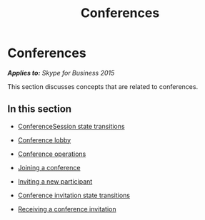 ﻿---
title: Conferences
TOCTitle: Conferences
ms:assetid: 29e5a8ed-3e14-4ed4-9b0a-a311725ee121
ms:mtpsurl: https://msdn.microsoft.com/en-us/library/Dn466009(v=office.16)
ms:contentKeyID: 65239937
ms.date: 07/27/2015
mtps_version: v=office.16
---

# Conferences


_**Applies to:** Skype for Business 2015_

This section discusses concepts that are related to conferences.

## In this section

  - [ConferenceSession state transitions](conferencesession-state-transitions.md)

  - [Conference lobby](conference-lobby.md)

  - [Conference operations](conference-operations.md)

  - [Joining a conference](joining-a-conference.md)

  - [Inviting a new participant](inviting-a-new-participant.md)

  - [Conference invitation state transitions](conference-invitation-state-transitions.md)

  - [Receiving a conference invitation](receiving-a-conference-invitation.md)


